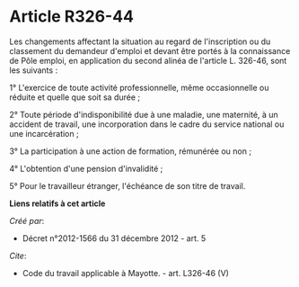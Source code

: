 # Article R326-44

Les changements affectant la situation au regard de l'inscription ou du classement du demandeur d'emploi et devant être
portés à la connaissance de Pôle emploi, en application du second alinéa de l'article L. 326-46, sont les suivants : 

1° L'exercice de toute activité professionnelle, même occasionnelle ou réduite et quelle que soit sa durée ; 

2° Toute période d'indisponibilité due à une maladie, une maternité, à un accident de travail, une incorporation dans le
cadre du service national ou une incarcération ; 

3° La participation à une action de formation, rémunérée ou non ; 

4° L'obtention d'une pension d'invalidité ; 

5° Pour le travailleur étranger, l'échéance de son titre de travail.

**Liens relatifs à cet article**

_Créé par_:

  - Décret n°2012-1566 du 31 décembre 2012 - art. 5

_Cite_:

  - Code du travail applicable à Mayotte. - art. L326-46 (V)
